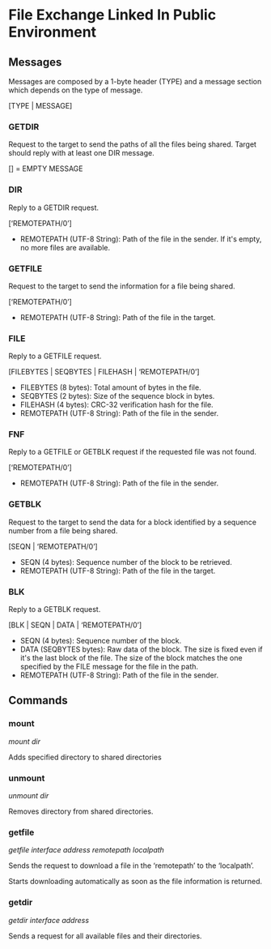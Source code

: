 # File Exchange Linked In Public Environment

## Messages

Messages are composed by a 1-byte header (TYPE) and a message section which depends on the type of message.

[TYPE | MESSAGE]

### GETDIR 
Request to the target to send the paths of all the files being shared. Target should reply with at least one DIR message.

[] = EMPTY MESSAGE

### DIR
Reply to a GETDIR request.

[‘REMOTEPATH/0’]

* REMOTEPATH (UTF-8 String): Path of the file in the sender. If it's empty, no more files are available.

### GETFILE
Request to the target to send the information for a file being shared.

[‘REMOTEPATH/0’]

* REMOTEPATH (UTF-8 String): Path of the file in the target.

### FILE
Reply to a GETFILE request.

[FILEBYTES | SEQBYTES | FILEHASH | ‘REMOTEPATH/0’]

* FILEBYTES (8 bytes): Total amount of bytes in the file.
* SEQBYTES (2 bytes): Size of the sequence block in bytes.
* FILEHASH (4 bytes): CRC-32 verification hash for the file.
* REMOTEPATH (UTF-8 String): Path of the file in the sender.

### FNF
Reply to a GETFILE or GETBLK request if the requested file was not found.

[‘REMOTEPATH/0’]

* REMOTEPATH (UTF-8 String): Path of the file in the sender.

### GETBLK
Request to the target to send the data for a block identified by a sequence number from a file being shared.

[SEQN | ‘REMOTEPATH/0’]

* SEQN (4 bytes): Sequence number of the block to be retrieved.
* REMOTEPATH (UTF-8 String): Path of the file in the target.

### BLK
Reply to a GETBLK request.

[BLK | SEQN | DATA | ‘REMOTEPATH/0’]

* SEQN (4 bytes): Sequence number of the block.
* DATA (SEQBYTES bytes): Raw data of the block. The size is fixed even if it's the last block of the file. The size of the block matches the one specified by the FILE message for the file in the path.
* REMOTEPATH (UTF-8 String): Path of the file in the sender.

## Commands

### mount
*mount dir*

Adds specified directory to shared directories
  
### unmount
*unmount dir*

Removes directory from shared directories.

### getfile
*getfile interface address remotepath localpath*

Sends the request to download a file in the ‘remotepath’ to the ‘localpath’.

Starts downloading automatically as soon as the file information is returned.
  
### getdir
*getdir interface address*

Sends a request for all available files and their directories.
